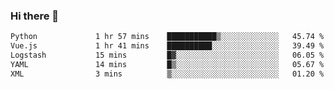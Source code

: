 ### Hi there 👋

<!--START_SECTION:waka-->

```txt
Python             1 hr 57 mins    ███████████▒░░░░░░░░░░░░░   45.74 %
Vue.js             1 hr 41 mins    ██████████░░░░░░░░░░░░░░░   39.49 %
Logstash           15 mins         █▓░░░░░░░░░░░░░░░░░░░░░░░   06.05 %
YAML               14 mins         █▒░░░░░░░░░░░░░░░░░░░░░░░   05.67 %
XML                3 mins          ▒░░░░░░░░░░░░░░░░░░░░░░░░   01.20 %
```

<!--END_SECTION:waka-->

<!--
**Jonas-VanHaeken/Jonas-VanHaeken** is a ✨ _special_ ✨ repository because its `README.md` (this file) appears on your GitHub profile.

Here are some ideas to get you started:

- 🔭 I’m currently working on ...
- 🌱 I’m currently learning ...
- 👯 I’m looking to collaborate on ...
- 🤔 I’m looking for help with ...
- 💬 Ask me about ...
- 📫 How to reach me: ...
- 😄 Pronouns: ...
- ⚡ Fun fact: ...
-->
